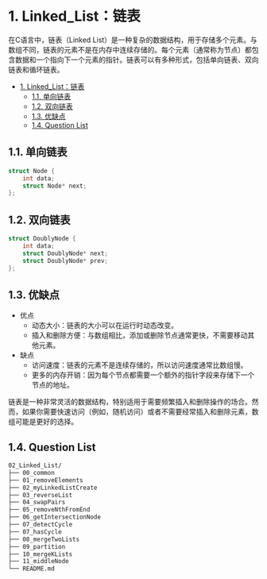 # 1. Linked_List：链表

在C语言中，链表（Linked List）是一种复杂的数据结构，用于存储多个元素。与数组不同，链表的元素不是在内存中连续存储的。每个元素（通常称为节点）都包含数据和一个指向下一个元素的指针。链表可以有多种形式，包括单向链表、双向链表和循环链表。

- [1. Linked\_List：链表](#1-linked_list链表)
  - [1.1. 单向链表](#11-单向链表)
  - [1.2. 双向链表](#12-双向链表)
  - [1.3. 优缺点](#13-优缺点)
  - [1.4. Question List](#14-question-list)

## 1.1. 单向链表

```c
struct Node {
    int data;
    struct Node* next;
};
```

## 1.2. 双向链表

```c
struct DoublyNode {
    int data;
    struct DoublyNode* next;
    struct DoublyNode* prev;
};
```

## 1.3. 优缺点

- 优点
  - 动态大小：链表的大小可以在运行时动态改变。
  - 插入和删除方便：与数组相比，添加或删除节点通常更快，不需要移动其他元素。
- 缺点
  - 访问速度：链表的元素不是连续存储的，所以访问速度通常比数组慢。
  - 更多的内存开销：因为每个节点都需要一个额外的指针字段来存储下一个节点的地址。

链表是一种非常灵活的数据结构，特别适用于需要频繁插入和删除操作的场合。然而，如果你需要快速访问（例如，随机访问）或者不需要经常插入和删除元素，数组可能是更好的选择。

## 1.4. Question List

```txt
02_Linked_List/
├── 00_common
├── 01_removeElements
├── 02_myLinkedListCreate
├── 03_reverseList
├── 04_swapPairs
├── 05_removeNthFromEnd
├── 06_getIntersectionNode
├── 07_detectCycle
├── 07_hasCycle
├── 08_mergeTwoLists
├── 09_partition
├── 10_mergeKLists
├── 11_middleNode
└── README.md
```